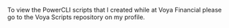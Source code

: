 To view the PowerCLI scripts that I created while at Voya Financial please go to the Voya Scripts repository on my profile.
